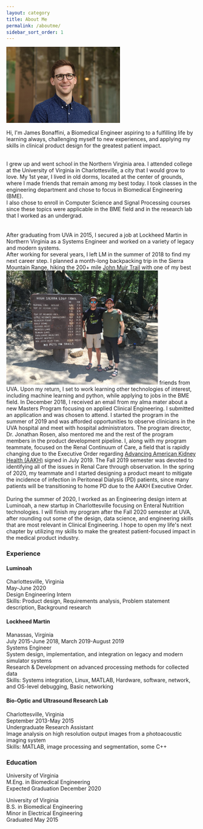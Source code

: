 ```yaml
---
layout: category
title: About Me
permalink: /aboutme/
sidebar_sort_order: 1
---
```


<!-- ![](/images/headshot_bonaffini.jpg) -->
<p class="ppost">
<img class="imginpost" src="/images/headshot_bonaffini.jpg" style="width:300px" />

Hi, I'm James Bonaffini, a Biomedical Engineer aspiring to a fulfilling life by learning always,
challenging myself to new experiences, and applying my skills in
clinical product design for the greatest patient impact.<br><br>

I grew up and went school in the Northern Virginia area.  I attended college
at the University of Virginia in Charlottesville, a city that I would
grow to love.  My 1st year, I lived in old dorms, located at the center of
grounds, where I made friends that remain among my best today.  I took classes
in the engineering department and chose to focus in Biomedical Engineering (BME).  
I also chose to enroll in Computer Science and Signal Processing courses since these
topics were applicable in the BME field and in the research lab that I worked as
an undergrad.  
<br> <br>
After graduating from UVA in 2015, I secured a job at Lockheed Martin in Northern
Virginia as a Systems Engineer and worked on a variety of legacy and modern systems.  
After working for several years, I left LM in the summer of 2018 to find my
next career step.  I planned a month-long backpacking trip in the Sierra
Mountain Range, hiking the 200+ mile <a href="https://en.wikipedia.org/wiki/John_Muir_Trail">John Muir Trail</a> with one of my best
<img class="imginpost" src="/images/jmt.jpg" style="width:400px;" />
friends from UVA.  Upon my return, I set to work learning other technologies
of interest, including machine learning and python, while applying to
jobs in the BME field.  In December 2018, I received an email from my alma mater
about a new Masters Program focusing on applied Clinical Engineering.  I submitted an application
and was chosen to attend.  I started the program in the summer of 2019 and was
afforded opportunities to observe clinicians in the UVA hospital and meet with hospital administrators.  The program
director, Dr. Jonathan Rosen, also mentored me and the rest of the program members
in the product development pipeline.  I, along with my program teammate, focused on the
Renal Continuum of Care, a field that is rapidly changing due to the Executive Order
regarding <a href="https://www.hhs.gov/about/news/2019/07/10/hhs-launches-president-trump-advancing-american-kidney-health-initiative.html">Advancing American Kidney Health (AAKH)</a> signed in July 2019.  The Fall 2019
semester was devoted to identifying all of the issues in Renal Care through observation.  In the spring of 2020,
my teammate and I started designing a product meant to mitigate the incidence of
infection in Peritoneal Dialysis (PD) patients, since many patients will be transitioning
to home PD due to the AAKH Executive Order.
<br><br>
During the summer of 2020, I worked as an Engineering design intern at Luminoah, a new
startup in Charlottesville focusing on Enteral Nutrition technologies.  I will
finish my program after the Fall 2020 semester at UVA, after rounding out some of
the design, data science, and engineering skills that are most relevant in Clinical
Engineering. I hope to open my life's next chapter by utilizing my skills to make the greatest
patient-focused impact in the medical product industry.  

</p>

<h3>Experience</h3>
<h4>Luminoah</h4>
Charlottesville, Virginia<br>
May-June 2020<br>
Design Engineering Intern<br>
Skills: Product design, Requirements analysis, Problem statement description, Background research

<h4>Lockheed Martin</h4>
Manassas, Virginia<br>
July 2015-June 2018, March 2019-August 2019<br>
Systems Engineer<br>
System design, implementation, and integration on legacy and modern simulator systems<br>
Research & Development on advanced processing methods for collected data<br>
Skills: Systems integration, Linux, MATLAB, Hardware, software, network, and OS-level debugging, Basic networking<br>

<h4>Bio-Optic and Ultrasound Research Lab</h4>
Charlottesville, Virginia<br>
September 2013-May 2015<br>
Undergraduate Research Assistant<br>
Image analysis on high resolution output images from a photoacoustic imaging system<br>
Skills: MATLAB, image processing and segmentation, some C++

<h3>Education</h3>
University of Virginia<br>
M.Eng. in Biomedical Engineering<br>
Expected Graduation December 2020
<br>

University of Virginia<br>
B.S. in Biomedical Engineering<br>
Minor in Electrical Engineering <br>
Graduated May 2015
